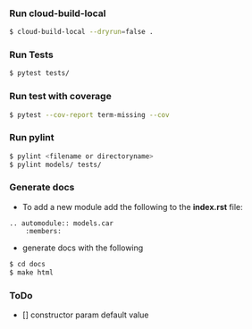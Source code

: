 ### Run cloud-build-local
```bash
$ cloud-build-local --dryrun=false .
```

### Run Tests
```bash
$ pytest tests/
```

### Run test with coverage
```bash
$ pytest --cov-report term-missing --cov
```

### Run pylint
```bash
$ pylint <filename or directoryname>
$ pylint models/ tests/
```

### Generate docs
- To add a new module add the following to the **index.rst** file:
```dotenv
.. automodule:: models.car
    :members:
```
- generate docs with the following
```bash
$ cd docs
$ make html
```

### ToDo
- [] constructor param default value
